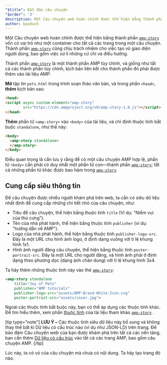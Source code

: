 ```yaml
---
"$title": Bắt đầu câu chuyện
"$order": '3'
description: Một Câu chuyện web hoàn chỉnh được thể hiện bằng thành phần amp-story vốn có vai trò như một container cho tất cả các trang trong một câu chuyện. Thành phần amp-story cũng chịu trách nhiệm cho ...
author: bpaduch
---
```


Một Câu chuyện web hoàn chỉnh được thể hiện bằng thành phần [`amp-story`](../../../../documentation/components/reference/amp-story.md) vốn có vai trò như một container cho tất cả các trang trong một câu chuyện.  Thành phần [`amp-story`](../../../../documentation/components/reference/amp-story.md) cũng chịu trách nhiệm cho việc tạo vỏ giao diện người dùng, bao gồm việc xử lí những cử chỉ và điều hướng.

Thành phần [`amp-story`](../../../../documentation/components/reference/amp-story.md) là một thành phần AMP tùy chỉnh, và giống như tất cả các thành phần tùy chỉnh, kịch bản liên kết cho thành phần đó phải được thêm vào tài liệu AMP.

**Mở** tập tin `pets.html` trong trình soạn thảo văn bản, và trong phần `<head>`, **thêm** kịch bản sau:

```html
<head>
<script async custom-element="amp-story"
        src="https://cdn.ampproject.org/v0/amp-story-1.0.js"></script>
</head>
```

**Thêm** phần tử `<amp-story>` vào `<body>` của tài liệu, và chỉ định thuộc tính bắt buộc `standalone`, như thế này:

```html
<body>
  <amp-story standalone>
  </amp-story>
</body>
```

Điều quan trọng là cần lưu ý rằng để có một câu chuyện AMP hợp lệ, phần tử `<body>` cần phải có duy nhất một phần tử con—thành phần [`amp-story`](../../../../documentation/components/reference/amp-story.md); tất cả những phần tử khác được bao hàm trong [`amp-story`](../../../../documentation/components/reference/amp-story.md).

## Cung cấp siêu thông tin

Để câu chuyện được nhiều người khám phá trên web, ta cần có siêu dữ liệu nhất định để cung cấp những chi tiết nhỏ của câu chuyện, như:

- Tiêu đề câu chuyện, thể hiện bằng thuộc tính `title` (Ví dụ: "Niềm vui của thú cưng").
- Tên của nhà phát hành, thể hiện bằng thuộc tính `publisher` (ví dụ: "hướng dẫn về AMP").
- Logo của nhà phát hành, thể hiện bằng thuộc tính `publisher-logo-src`.  Đây là một URL cho hình ảnh logo, ở định dạng vuông với tỉ lệ khung hình 1x1.
- Hình ảnh người đăng câu chuyện, thể hiện bằng thuộc tính `poster-portrait-src`. Đây là một URL cho người đăng, và hình ảnh phải ở định dạng theo phương dọc (dạng ảnh chân dung) với tỉ lệ khung hình 3x4.

Ta hãy thêm những thuộc tính này vào thẻ [`amp-story`](../../../../documentation/components/reference/amp-story.md):

```html
<amp-story standalone
    title="Joy of Pets"
    publisher="AMP tutorials"
    publisher-logo-src="assets/AMP-Brand-White-Icon.svg"
    poster-portrait-src="assets/cover.jpg">
```

Ngoài các thuộc tính bắt buộc này, bạn có thể áp dụng các thuộc tính khác. Để tìm hiểu thêm, xem phần [thuộc tính](../../../../documentation/components/reference/amp-story.md#attributes) của tài liệu tham khảo [`amp-story`](../../../../documentation/components/reference/amp-story.md) .

[tip type="note"] **LƯU Ý –**  Các thuộc tính siêu dữ liệu này bổ sung và không thay thế bất kì Dữ liệu có cấu trúc nào (ví dụ như JSON-LD) trên trang. Để bảo đảm Câu chuyện web của bạn được khám phá trên tất cả các nền tảng, bạn cần thêm [Dữ liệu có cấu trúc](../../../../documentation/guides-and-tutorials/optimize-measure/discovery.md#integrate-with-third-party-platforms-through-additional-metadata) vào tất cả các trang AMP, bao gồm câu chuyện AMP. [/tip]

Lúc này, ta có vỏ của câu chuyện mà chưa có nội dung. Ta hãy tạo trang đó nào.
